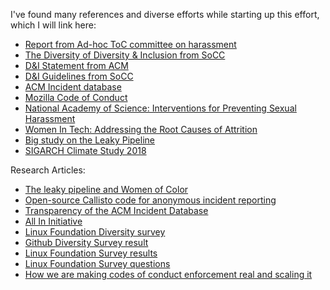 I've found many references and diverse efforts while starting up this effort, which I will link here:

* [Report from Ad-hoc ToC committee on harassment](https://www.ics.uci.edu/~irani/ToC_SH_report.pdf)
* [The Diversity of Diversity & Inclusion from SoCC](https://wp.sigmod.org/?p=3009)
* [D&I Statement from ACM](https://www.acm.org/diversity-inclusion)
* [D&I Guidelines from SoCC](http://acmsocc.org/2020/inclusion_and_diversity_in_writing.html)
* [ACM Incident database](https://sigchi.org/2021/05/the-new-acm-violations-database/)
* [Mozilla Code of Conduct](https://www.contributor-covenant.org/version/2/0/code_of_conduct/)
* [National Academy of Science: Interventions for Preventing Sexual Harassment](https://www.nap.edu/resource/24994/Interventions%20for%20Preventing%20Sexual%20Harassment%20final.pdf)
* [Women In Tech: Addressing the Root Causes of Attrition](http://edge.berkeley.edu/wp-content/uploads/2017/08/WomenInTech.pdf)
* [Big study on the Leaky Pipeline](https://leakytechpipeline.com/wp-content/themes/kapor/pdf/KC18001_report_v6.pdf)
* [SIGARCH Climate Study 2018](https://www.sigarch.org/chilly-climate-in-computer-architecture/)

  
Research Articles:
* [The leaky pipeline and Women of Color](https://psycnet.apa.org/fulltext/2019-71055-001.html)
* [Open-source Callisto code for anonymous incident reporting](https://github.com/project-callisto/callisto-core)
* [Transparency of the ACM Incident Database](https://interactions.acm.org/blog/view/where-is-the-transparency-of-the-new-acm-violations-database)
* [All In Initiative](https://allinopensource.org/)
* [Linux Foundation Diversity survey](https://www.linuxfoundation.org/press-release/linux-foundation-launches-2021-open-source-diversity-equity-and-inclusion-survey/)
* [Github Diversity Survey result](https://github.com/about/diversity/report)
* [Linux Foundation Survey results](https://www.linuxfoundation.org/wp-content/uploads/LFResearch_DEISurvey_ResultsDeck_121321.pdf)
* [Linux Foundation Survey questions]()
* [How we are making codes of conduct enforcement real and scaling it](https://medium.com/mozilla-open-innovation/how-were-making-code-of-conduct-enforcement-real-and-scaling-it-3e382cf94415)
